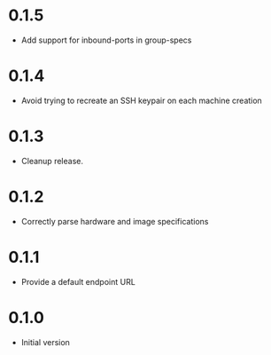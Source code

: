 # 0.1.5

- Add support for inbound-ports in group-specs

# 0.1.4

- Avoid trying to recreate an SSH keypair on each machine creation

# 0.1.3

- Cleanup release.

# 0.1.2

- Correctly parse hardware and image specifications

# 0.1.1

- Provide a default endpoint URL

# 0.1.0

- Initial version
